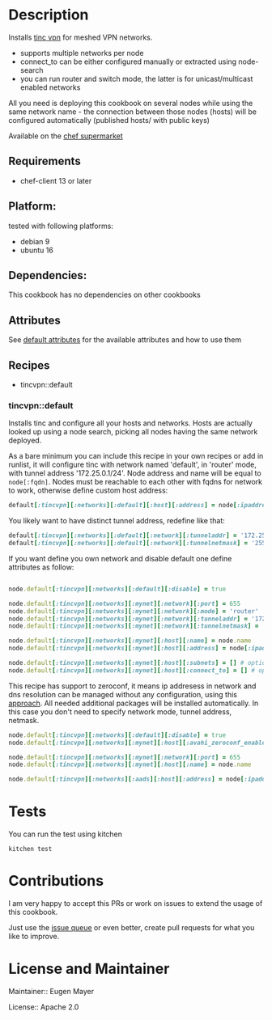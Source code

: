 # Description

Installs [tinc vpn](https://www.tinc-vpn.org/) for meshed VPN networks.

  - supports multiple networks per node
  - connect_to can be either configured manually or extracted using node-search
  - you can run router and switch mode, the latter is for unicast/multicast enabled networks
  
All you need is deploying this cookbook on several nodes while using the same network name - the connection between those nodes (hosts)
will be configured automatically (published hosts/ with public keys)

Available on the [chef supermarket](https://supermarket.chef.io/cookbooks/tincvpn)

## Requirements

- chef-client 13 or later


## Platform:
tested with following platforms:

- debian 9
- ubuntu 16

## Dependencies:

This cookbook has no dependencies on other cookbooks

## Attributes

See [default attributes](attributes/tincvpn.rb) for the available attributes and how to use them 

## Recipes

- tincvpn::default

### tincvpn::default

Installs tinc and configure all your hosts and networks. Hosts are actually looked up using a node
search, picking all nodes having the same network deployed.

As a bare minimum you can include this recipe in your own recipes or add in runlist,
it will configure tinc with network named 'default', in 'router' mode, with tunnel address '172.25.0.1/24'.
Node address and name will be equal to `node[:fqdn]`. Nodes must be reachable to each other with
fqdns for network to work, otherwise define custom host address:

```ruby
default[:tincvpn][:networks][:default][:host][:address] = node[:ipaddress]
```

You likely want to have distinct tunnel address, redefine like that:

```ruby
default[:tincvpn][:networks][:default][:network][:tunneladdr] = '172.25.0.2'
default[:tincvpn][:networks][:default][:network][:tunnelnetmask] = '255.255.255.0'
```

If you want define you own network and disable default one define attributes as follow:

```ruby

node.default[:tincvpn][:networks][:default][:disable] = true

node.default[:tincvpn][:networks][:mynet][:network][:port] = 655
node.default[:tincvpn][:networks][:mynet][:network][:mode] = 'router'
node.default[:tincvpn][:networks][:mynet][:network][:tunneladdr] = '172.25.0.2'
node.default[:tincvpn][:networks][:mynet][:network][:tunnelnetmask] = '255.255.255.0'

node.default[:tincvpn][:networks][:mynet][:host][:name] = node.name
node.default[:tincvpn][:networks][:mynet][:host][:address] = node[:ipaddress]

node.default[:tincvpn][:networks][:mynet][:host][:subnets] = [] # optional
node.default[:tincvpn][:networks][:mynet][:host][:connect_to] = [] # optional
```

This recipe has support to zeroconf, it means ip addresess in network and dns resolution can be managed
without any configuration, using this [approach](https://www.tinc-vpn.org/examples/zeroconf-ip-and-dns/).
All needed additional packages will be installed automatically. In this case you don't need to
specify network mode, tunnel address, netmask.

```ruby
node.default[:tincvpn][:networks][:default][:disable] = true
node.default[:tincvpn][:networks][:mynet][:host][:avahi_zeroconf_enabled] = true

node.default[:tincvpn][:networks][:mynet][:network][:port] = 655
node.default[:tincvpn][:networks][:mynet][:host][:name] = node.name

node.default[:tincvpn][:networks][:aads][:host][:address] = node[:ipaddress]
```

# Tests

You can run the test using kitchen

    kitchen test

# Contributions

I am very happy to accept this PRs or work on issues to extend the usage of this cookbook.

Just use the [issue queue](https://github.com/EugenMayer/chef-tinc-cookbook/issues) or even better, create pull requests for what you like to improve.

# License and Maintainer

Maintainer:: Eugen Mayer

License:: Apache 2.0
